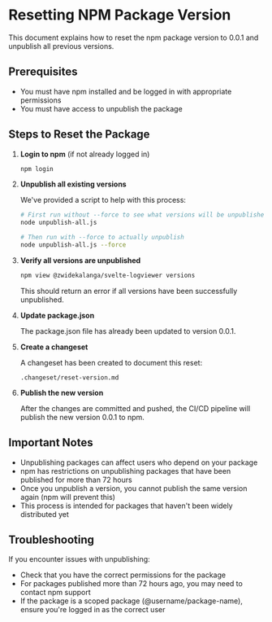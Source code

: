 # Resetting NPM Package Version

This document explains how to reset the npm package version to 0.0.1 and unpublish all previous versions.

## Prerequisites

- You must have npm installed and be logged in with appropriate permissions
- You must have access to unpublish the package

## Steps to Reset the Package

1. **Login to npm** (if not already logged in)

   ```bash
   npm login
   ```

2. **Unpublish all existing versions**

   We've provided a script to help with this process:

   ```bash
   # First run without --force to see what versions will be unpublished
   node unpublish-all.js

   # Then run with --force to actually unpublish
   node unpublish-all.js --force
   ```

3. **Verify all versions are unpublished**

   ```bash
   npm view @zwidekalanga/svelte-logviewer versions
   ```

   This should return an error if all versions have been successfully unpublished.

4. **Update package.json**

   The package.json file has already been updated to version 0.0.1.

5. **Create a changeset**

   A changeset has been created to document this reset:

   ```
   .changeset/reset-version.md
   ```

6. **Publish the new version**

   After the changes are committed and pushed, the CI/CD pipeline will publish the new version 0.0.1 to npm.

## Important Notes

- Unpublishing packages can affect users who depend on your package
- npm has restrictions on unpublishing packages that have been published for more than 72 hours
- Once you unpublish a version, you cannot publish the same version again (npm will prevent this)
- This process is intended for packages that haven't been widely distributed yet

## Troubleshooting

If you encounter issues with unpublishing:

- Check that you have the correct permissions for the package
- For packages published more than 72 hours ago, you may need to contact npm support
- If the package is a scoped package (@username/package-name), ensure you're logged in as the correct user
